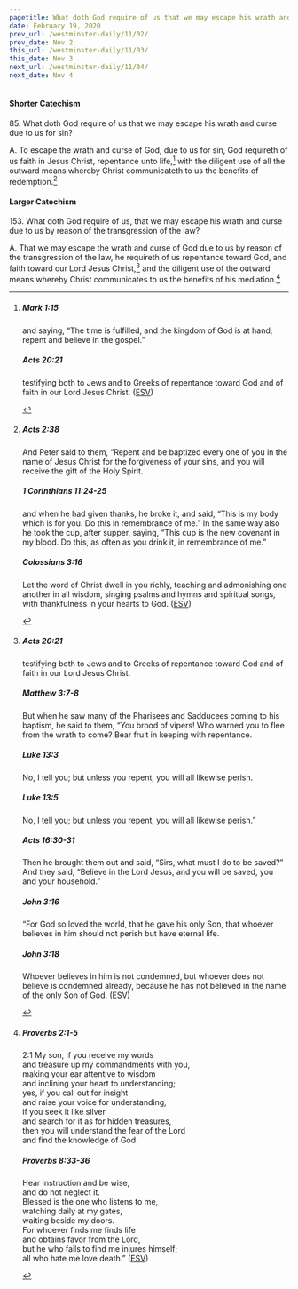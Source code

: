 ```yaml
---
pagetitle: What doth God require of us that we may escape his wrath and curse due to us for sin?
date: February 19, 2020
prev_url: /westminster-daily/11/02/
prev_date: Nov 2
this_url: /westminster-daily/11/03/
this_date: Nov 3
next_url: /westminster-daily/11/04/
next_date: Nov 4
---
```


#### Shorter Catechism

85\. What doth God require of us that we may escape his wrath and curse due to us for sin?

A. To escape the wrath and curse of God, due to us for sin, God requireth of us faith in Jesus Christ, repentance unto life,[^fnref:wsc1] with the diligent use of all the outward means whereby Christ communicateth to us the benefits of redemption.[^fnref:wsc2]


[^fnref:wsc1]: <div class="esv"><h5>Mark 1:15</h5> <div class="esv-text"><p id="p41001015.01-1">and saying, <span class="woc">&#8220;The time is fulfilled, and the kingdom of God is at hand; repent and believe in the gospel.&#8221;</span></p> </div><h5>Acts 20:21</h5> <div class="esv-text"><p id="p44020021.01-2">testifying both to Jews and to Greeks of repentance toward God and of faith in our Lord Jesus Christ.  (<a href="http://www.esv.org" class="copyright">ESV</a>)</p> </div> </div>

[^fnref:wsc2]: <div class="esv"><h5>Acts 2:38</h5> <div class="esv-text"><p id="p44002038.01-1">And Peter said to them, &#8220;Repent and be baptized every one of you in the name of Jesus Christ for the forgiveness of your sins, and you will receive the gift of the Holy Spirit.</p> </div><h5>1 Corinthians 11:24-25</h5> <div class="esv-text"><p id="p46011024.01-2">and when he had given thanks, he broke it, and said, <span class="woc">&#8220;This is my body which is for you. Do this in remembrance of me.&#8221;</span> In the same way also he took the cup, after supper, saying, <span class="woc">&#8220;This cup is the new covenant in my blood. Do this, as often as you drink it, in remembrance of me.&#8221;</span></p> </div><h5>Colossians 3:16</h5> <div class="esv-text"><p id="p51003016.01-3">Let the word of Christ dwell in you richly, teaching and admonishing one another in all wisdom, singing psalms and hymns and spiritual songs, with thankfulness in your hearts to God.  (<a href="http://www.esv.org" class="copyright">ESV</a>)</p> </div> </div>


#### Larger Catechism

153\. What doth God require of us, that we may escape his wrath and curse due to us by reason of the transgression of the law?

A. That we may escape the wrath and curse of God due to us by reason of the transgression of the law, he requireth of us repentance toward God, and faith toward our Lord Jesus Christ,[^fnref:wlc1] and the diligent use of the outward means whereby Christ communicates to us the benefits of his mediation.[^fnref:wlc2]


[^fnref:wlc1]: <div class="esv"><h5>Acts 20:21</h5> <div class="esv-text"><p id="p44020021.01-1">testifying both to Jews and to Greeks of repentance toward God and of faith in our Lord Jesus Christ.</p> </div><h5>Matthew 3:7-8</h5> <div class="esv-text"><p id="p40003007.01-2">But when he saw many of the Pharisees and Sadducees coming to his baptism, he said to them, &#8220;You brood of vipers! Who warned you to flee from the wrath to come? Bear fruit in keeping with repentance.</p> </div><h5>Luke 13:3</h5> <div class="esv-text"><p id="p42013003.01-3"><span class="woc">No, I tell you; but unless you repent, you will all likewise perish.</span></p> </div><h5>Luke 13:5</h5> <div class="esv-text"><p id="p42013005.01-4"><span class="woc">No, I tell you; but unless you repent, you will all likewise perish.&#8221;</span></p> </div><h5>Acts 16:30-31</h5> <div class="esv-text"><p id="p44016030.01-5">Then he brought them out and said, &#8220;Sirs, what must I do to be saved?&#8221; And they said, &#8220;Believe in the Lord Jesus, and you will be saved, you and your household.&#8221;</p> </div><h5>John 3:16</h5> <div class="esv-text"> <p id="p43003016.07-6"><span class="woc">&#8220;For God so loved the world, that he gave his only Son, that whoever believes in him should not perish but have eternal life.</span></p> </div><h5>John 3:18</h5> <div class="esv-text"><p id="p43003018.01-7"><span class="woc">Whoever believes in him is not condemned, but whoever does not believe is condemned already, because he has not believed in the name of the only Son of God.</span>  (<a href="http://www.esv.org" class="copyright">ESV</a>)</p> </div> </div>

[^fnref:wlc2]: <div class="esv"><h5>Proverbs 2:1-5</h5> <div class="esv-text"> <div class="block-indent"> <p class="line-group" id="p20002001.05-1"><span class="chapter-num" id="v20002001-1">2:1&nbsp;</span>My son, if you receive my words<br /> <span class="indent"></span>and treasure up my commandments with you,<br />  making your ear attentive to wisdom<br /> <span class="indent"></span>and inclining your heart to understanding;<br />  yes, if you call out for insight<br /> <span class="indent"></span>and raise your voice for understanding,<br />  if you seek it like silver<br /> <span class="indent"></span>and search for it as for hidden treasures,<br />  then you will understand the fear of the <span class="small-caps">Lord</span><br /> <span class="indent"></span>and find the knowledge of God.</p> </div> </div><h5>Proverbs 8:33-36</h5> <div class="esv-text"><div class="block-indent"> <p class="line-group" id="p20008033.01-2">Hear instruction and be wise,<br /> <span class="indent"></span>and do not neglect it.<br />  Blessed is the one who listens to me,<br /> <span class="indent"></span>watching daily at my gates,<br /> <span class="indent"></span>waiting beside my doors.<br />  For whoever finds me finds life<br /> <span class="indent"></span>and obtains favor from the <span class="small-caps">Lord</span>,<br />  but he who fails to find me injures himself;<br /> <span class="indent"></span>all who hate me love death.&#8221;  (<a href="http://www.esv.org" class="copyright">ESV</a>)</p> </div> </div> </div>


